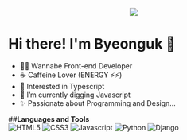 <p align="center"><a href="https://hits.seeyoufarm.com"><img src="https://hits.seeyoufarm.com/api/count/incr/badge.svg?url=https%3A%2F%2Fgithub.com%2Fbwyoo1229%2Fbwyoo1229%2Fedit%2Fmain%2FREADME.md&count_bg=%233DC1C8&title_bg=%23555555&icon=&icon_color=%23E7E7E7&title=hits&edge_flat=false"/></a></p>

<p align="center"><h1>Hi there! I'm Byeonguk 👋</h1></p>

- 👨‍💻 Wannabe Front-end Developer
- ☕️ Caffeine Lover (ENERGY ⚡️⚡️)
- 🚀 Interested in Typescript
- 🌱 I’m currently digging Javascript
- ✨ Passionate about Programming and Design...

##**Languages and Tools**</br>
![HTML5](https://img.shields.io/badge/HTML5-E34F26?style=for-the-badge&logo=html5&logoColor=white)
![CSS3](https://img.shields.io/badge/CSS3-1572B6?style=for-the-badge&logo=css3&logoColor=white)
![Javascript](https://img.shields.io/badge/JavaScript-F7DF1E?style=for-the-badge&logo=javascript&logoColor=black)
![Python](https://img.shields.io/badge/Python-14354C?style=for-the-badge&logo=python&logoColor=white)
![Django](https://img.shields.io/badge/Django-092E20?style=for-the-badge&logo=django&logoColor=white)
